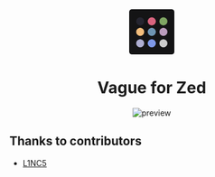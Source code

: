 <div align="center">
  <img height="80" alt="icon" src="https://github.com/vague-theme/vague/blob/main/assets/icon.png?raw=true" />
  <h1>Vague for Zed</h1>
  <img alt="preview" src="https://github.com/user-attachments/assets/5589f855-fec1-4aea-a833-53b13caf690a" />
</div>

## Thanks to contributors

- [L1NC5](https://github.com/L1NC5)

